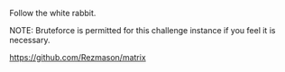Follow the white rabbit.

NOTE: Bruteforce is permitted for this challenge instance if you feel it is necessary.



https://github.com/Rezmason/matrix


